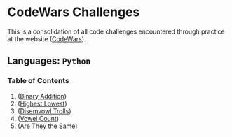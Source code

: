 # CodeWars Challenges

This is a consolidation of all code challenges encountered through practice at the website ([CodeWars](https://www.codewars.com/dashboard)).

## Languages: `Python`

### Table of Contents

1. ([Binary Addition](./binary_addition/README.md))
1. ([Highest Lowest](./highest_lowest/README.md))
1. ([Disemvowl Trolls](./disemvowel_trolls/README.md))
1. ([Vowel Count](./vowel_count/README.md))
1. ([Are They the Same](./are_they_the_same/README.md))
